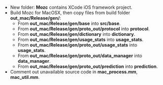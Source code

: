 - New folder: **Mozc** contains XCode iOS framework project.
- Build Mozc for MacOSX, then copy files from build folder **out_mac/Release/gen/**:
  - From **out_mac/Release/gen/base** into **src/base**.
  - From **out_mac/Release/gen/proto_out/protocol** into **protocol**.
  - From **out_mac/Release/gen/dictionary** into **dictionary**.
  - From **out_mac/Release/gen/usage_stats** into **usage_stats**.
  - From **out_mac/Release/gen/proto_out/usage_stats** into **usage_stats**.
  - From **out_mac/Release/gen/proto_out/data_manager** into **data_manager**.
  - From **out_mac/Release/gen/proto_out/prediction** into **prediction**.
- Comment out unavailable source code in **mac_process.mm**, **mac_util.mm**.
